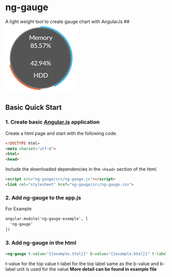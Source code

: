 ng-gauge
========

A light weight tool to create gauge chart with AngularJs
##![Gauge Charts](https://raw.githubusercontent.com/vthinkxie/ng-gauge/master/example/example.png "Gauge Charts")

## Basic Quick Start 

    
### 1. Create basic [Angular.js](http://angularjs.org/) application

Create a html page and start with the following code.
```html
<!DOCTYPE html>
<meta charset="utf-8">
<html>
<head>
```

Include the downloaded dependencies in the ```<head>``` section of the html.

```html
<script src="ng-gauge/src/ng-gauge.js"></script>
<link rel="stylesheet" href="ng-gauge/src/ng-gauge.css">
```

### 2. Add ng-gauge to the app.js
For Example
```html
angular.module('ng-gauge-example', [
  'ng-gauge'
])
```

### 3. Add ng-gauge in the html
```html
<ng-gauge t-value="{{example.tVal}}" b-value="{{example.bVal}}" t-label="Memory" b-label="HDD" unit="%"></ng-gauge>
```
t-value for the top value t-label for the top label
same as the b-value and b-label
unit is used for the value
**More detail can be found in example file**
